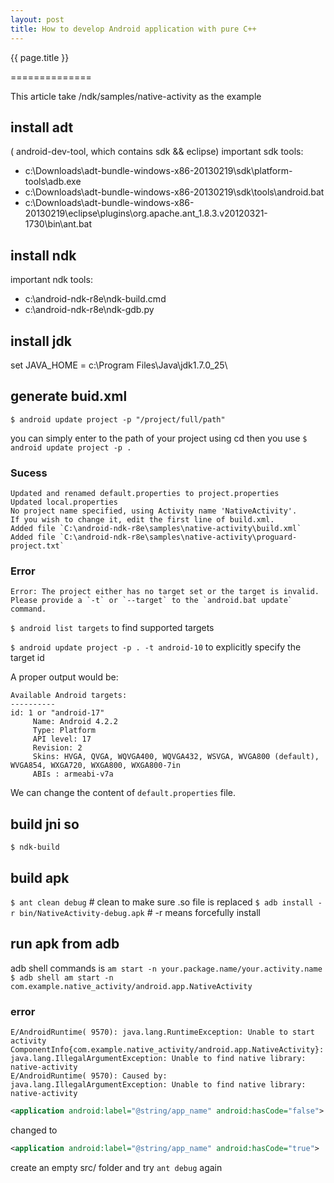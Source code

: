 ```yaml
---
layout: post
title: How to develop Android application with pure C++
---
```


{{ page.title }}

==============

This article take /ndk/samples/native-activity as the example

## install adt
( android-dev-tool, which contains sdk && eclipse)
important sdk tools:

* c:\Downloads\adt-bundle-windows-x86-20130219\sdk\platform-tools\adb.exe
* c:\Downloads\adt-bundle-windows-x86-20130219\sdk\tools\android.bat
* c:\Downloads\adt-bundle-windows-x86-20130219\eclipse\plugins\org.apache.ant_1.8.3.v20120321-1730\bin\ant.bat

## install ndk
important ndk tools:
* c:\android-ndk-r8e\ndk-build.cmd
* c:\android-ndk-r8e\ndk-gdb.py

## install jdk
set JAVA_HOME = c:\Program Files\Java\jdk1.7.0_25\

## generate buid.xml
`$ android update project -p "/project/full/path"`

you can simply enter to the path of your project using cd then you use
`$ android update project -p .`

### Sucess
```
Updated and renamed default.properties to project.properties   
Updated local.properties   
No project name specified, using Activity name 'NativeActivity'.   
If you wish to change it, edit the first line of build.xml.   
Added file `C:\android-ndk-r8e\samples\native-activity\build.xml`   
Added file `C:\android-ndk-r8e\samples\native-activity\proguard-project.txt`   
```

### Error
```
Error: The project either has no target set or the target is invalid.
Please provide a `-t` or `--target` to the `android.bat update` command.
```

`$ android list targets` to find supported targets 

`$ android update project -p . -t android-10` to explicitly specify the target id

A proper output would be:
```
Available Android targets:
----------
id: 1 or "android-17"
     Name: Android 4.2.2
     Type: Platform
     API level: 17
     Revision: 2
     Skins: HVGA, QVGA, WQVGA400, WQVGA432, WSVGA, WVGA800 (default), WVGA854, WXGA720, WXGA800, WXGA800-7in
     ABIs : armeabi-v7a
```

We can change the content of `default.properties` file.

## build jni so
`$ ndk-build`

## build apk
`$ ant clean debug` # clean to make sure .so file is replaced
`$ adb install -r bin/NativeActivity-debug.apk` # -r means forcefully install

## run apk from adb
adb shell commands is `am start -n your.package.name/your.activity.name`
`$ adb shell am start -n com.example.native_activity/android.app.NativeActivity`

### error
```
E/AndroidRuntime( 9570): java.lang.RuntimeException: Unable to start activity ComponentInfo{com.example.native_activity/android.app.NativeActivity}: java.lang.IllegalArgumentException: Unable to find native library: native-activity
E/AndroidRuntime( 9570): Caused by: java.lang.IllegalArgumentException: Unable to find native library: native-activity
```

```XML
<application android:label="@string/app_name" android:hasCode="false">
```
changed to
```XML
<application android:label="@string/app_name" android:hasCode="true">
```
create an empty src/ folder and try `ant debug` again
